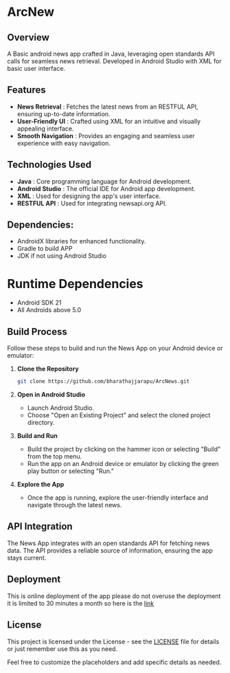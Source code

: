 # ArcNew

## Overview
A Basic android news app crafted in Java, leveraging open standards API calls for seamless news retrieval. Developed in Android Studio with XML for basic user interface.

## Features
- **News Retrieval** : Fetches the latest news from an RESTFUL API, ensuring up-to-date information.
- **User-Friendly UI** : Crafted using XML for an intuitive and visually appealing interface.
- **Smooth Navigation** : Provides an engaging and seamless user experience with easy navigation.

## Technologies Used
- **Java** : Core programming language for Android development.
- **Android Studio** : The official IDE for Android app development.
- **XML** : Used for designing the app's user interface.
- **RESTFUL API** : Used for integrating newsapi.org API.

## Dependencies:
- AndroidX libraries for enhanced functionality.
- Gradle to build APP
- JDK if not using Android Studio

# Runtime Dependencies
- Android SDK 21
- All Androids above 5.0

## Build Process
Follow these steps to build and run the News App on your Android device or emulator:

1. **Clone the Repository**
    ```bash
    git clone https://github.com/bharathajjarapu/ArcNews.git
    ```

2. **Open in Android Studio**
    - Launch Android Studio.
    - Choose "Open an Existing Project" and select the cloned project directory.

3. **Build and Run**
    - Build the project by clicking on the hammer icon or selecting "Build" from the top menu.
    - Run the app on an Android device or emulator by clicking the green play button or selecting "Run."

4. **Explore the App**
    - Once the app is running, explore the user-friendly interface and navigate through the latest news.

## API Integration
The News App integrates with an open standards API for fetching news data. The API provides a reliable source of information, ensuring the app stays current.

## Deployment
This is online deployment of the app please do not overuse the deployment it is limited to 30 minutes a month so here is the [link](https://appetize.io/app/v3qsibjxj7bhrygkbv5ler2w74)

## License
This project is licensed under the License - see the [LICENSE](LICENSE) file for details or just remember use this as you need.

Feel free to customize the placeholders and add specific details as needed.
